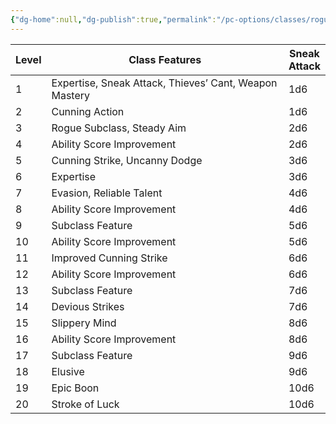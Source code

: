 ```yaml
---
{"dg-home":null,"dg-publish":true,"permalink":"/pc-options/classes/rogue/","dgPassFrontmatter":true,"created":"2025-03-23T06:15:08.809+11:00","updated":"2025-03-24T21:30:15.329+11:00"}
---
```


| Level | Class Features                                         | Sneak  <br>Attack |
| ----- | ------------------------------------------------------ | ----------------- |
| 1     | Expertise, Sneak Attack, Thieves’ Cant, Weapon Mastery | 1d6               |
| 2     | Cunning Action                                         | 1d6               |
| 3     | Rogue Subclass, Steady Aim                             | 2d6               |
| 4     | Ability Score Improvement                              | 2d6               |
| 5     | Cunning Strike, Uncanny Dodge                          | 3d6               |
| 6     | Expertise                                              | 3d6               |
| 7     | Evasion, Reliable Talent                               | 4d6               |
| 8     | Ability Score Improvement                              | 4d6               |
| 9     | Subclass Feature                                       | 5d6               |
| 10    | Ability Score Improvement                              | 5d6               |
| 11    | Improved Cunning Strike                                | 6d6               |
| 12    | Ability Score Improvement                              | 6d6               |
| 13    | Subclass Feature                                       | 7d6               |
| 14    | Devious Strikes                                        | 7d6               |
| 15    | Slippery Mind                                          | 8d6               |
| 16    | Ability Score Improvement                              | 8d6               |
| 17    | Subclass Feature                                       | 9d6               |
| 18    | Elusive                                                | 9d6               |
| 19    | Epic Boon                                              | 10d6              |
| 20    | Stroke of Luck                                         | 10d6              |